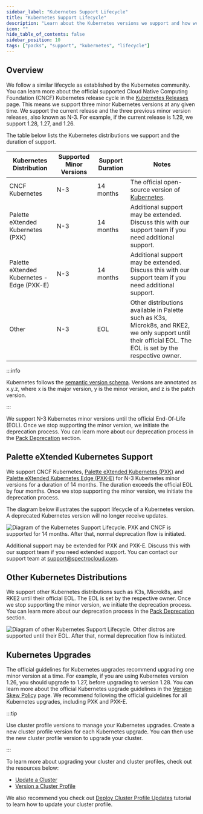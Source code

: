 ```yaml
---
sidebar_label: "Kubernetes Support Lifecycle"
title: "Kubernetes Support Lifecycle"
description: "Learn about the Kubernetes versions we support and how we manage Kubernetes support."
icon: ""
hide_table_of_contents: false
sidebar_position: 10
tags: ["packs", "support", "kubernetes", "lifecycle"]
---
```


## Overview

We follow a similar lifecycle as established by the Kubernetes community. You can learn more about the official supported Cloud Native Computing Foundation (CNCF) Kubernetes release cycle in the [Kubernetes Releases](https://kubernetes.io/releases/) page. This means we support three minor Kubernetes versions at any given time. We support the current release and the three previous minor version releases, also known as N-3. For example, if the current release is 1.29, we support 1.28, 1.27, and 1.26.

The table below lists the Kubernetes distributions we support and the duration of support.

| Kubernetes Distribution                    | Supported Minor Versions | Support Duration | Notes                                                                                                                                                       |
| ------------------------------------------ | ------------------------ | ---------------- | ----------------------------------------------------------------------------------------------------------------------------------------------------------- |
| CNCF Kubernetes                            | N-3                      | 14 months        | The official open-source version of [Kubernetes](https://kubernetes.io/).                                                                                   |
| Palette eXtended Kubernetes (PXK)          | N-3                      | 14 months        | Additional support may be extended. Discuss this with our support team if you need additional support.                                                      |
| Palette eXtended Kubernetes - Edge (PXK-E) | N-3                      | 14 months        | Additional support may be extended. Discuss this with our support team if you need additional support.                                                      |
| Other                                      | N-3                      | EOL              | Other distributions available in Palette such as K3s, Microk8s, and RKE2, we only support until their official EOL. The EOL is set by the respective owner. |

:::info

Kubernetes follows the [semantic version schema](https://semver.org/). Versions are annotated as x.y.z, where x is the major version, y is the minor version, and z is the patch version.

:::

We support N-3 Kubernetes minor versions until the official End-Of-Life (EOL). Once we stop supporting the minor version, we initiate the deprecation process. You can learn more about our deprecation process in the [Pack Deprecation](./maintenance-policy.md#pack-deprecations) section.

## Palette eXtended Kubernetes Support

We support CNCF Kubernetes, [Palette eXtended Kubernetes (PXK)](./kubernetes.md) and [Palette eXtended Kubernetes Edge (PXK-E)](./kubernetes-edge.md) for N-3 Kubernetes minor versions for a duration of 14 months. The duration exceeds the official EOL by four months. Once we stop supporting the minor version, we initiate the deprecation process.

The diagram below illustrates the support lifecycle of a Kubernetes version. A deprecated Kubernetes version will no longer receive updates.

![Diagram of the Kubernetes Support Lifecycle. PXK and CNCF is supported for 14 months. After that, normal deprecation flow is initiated.](/integrations_kubernetes-support_support-cycle.png)

Additional support may be extended for PXK and PXK-E. Discuss this with our support team if you need extended support. You can contact our support team at [support@spectrocloud.com](mailto:support@spectrocloud.com).

## Other Kubernetes Distributions

We support other Kubernetes distributions such as K3s, Microk8s, and RKE2 until their official EOL. The EOL is set by the respective owner. Once we stop supporting the minor version, we initiate the deprecation process. You can learn more about our deprecation process in the [Pack Deprecation](./maintenance-policy.md#pack-deprecations) section.

![Diagram of other Kubernetes Support Lifecycle. Other distros are supported until their EOL. After that, normal deprecation flow is initiated.](/integrations_kubernetes-support_support-cycle_other.png)

## Kubernetes Upgrades

The official guidelines for Kubernetes upgrades recommend upgrading one minor version at a time. For example, if you are using Kubernetes version 1.26, you should upgrade to 1.27, before upgrading to version 1.28. You can learn more about the official Kubernetes upgrade guidelines in the [Version Skew Policy](https://kubernetes.io/releases/version-skew-policy/) page. We
recommend following the official guidelines for all Kubernetes upgrades, including PXK and PXK-E.

:::tip

Use cluster profile versions to manage your Kubernetes upgrades. Create a new cluster profile version for each Kubernetes upgrade. You can then use the new cluster profile version to upgrade your cluster.

:::

To learn more about upgrading your cluster and cluster profiles, check out the resources below:

- [Update a Cluster](../clusters/cluster-management/cluster-updates.md)
- [Version a Cluster Profile](../profiles/cluster-profiles/modify-cluster-profiles/version-cluster-profile.md)

We also recommend you check out [Deploy Cluster Profile Updates](../clusters/cluster-management/update-k8s-cluster.md) tutorial to learn how to update your cluster profile.

